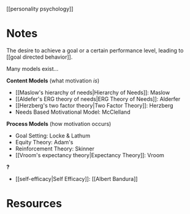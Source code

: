 [[personality psychology]]

# Notes
The desire to achieve a goal or a certain performance level, leading to [[goal directed behavior]].

Many models exist...

**Content Models** (what motivation *is*)
- [[Maslow's hierarchy of needs|Hierarchy of Needs]]: Maslow
- [[Aldefer's ERG theory of needs|ERG Theory of Needs]]: Alderfer
- [[Herzberg's two factor theory|Two Factor Theory]]: Herzberg 
- Needs Based Motivational Model: McClelland


**Process Models** (how motivation occurs)
- Goal Setting: Locke & Lathum
- Equity Theory: Adam's
- Reinforcement Theory: Skinner
- [[Vroom's expectancy theory|Expectancy Theory]]: Vroom

**?**
- [[self-efficacy|Self Efficacy]]: [[Albert Bandura]]


# Resources
